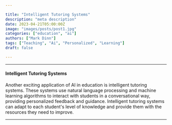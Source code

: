 ```yaml
---

title: "Intelligent Tutoring Systems"
description: "meta description"
date: 2023-04-21T05:00:00Z
image: "images/posts/post1.jpg"
categories: ["education", "ai"]
authors: ["Mark Dinn"]
tags: ["Teaching", "Ai", "Personalized", "Learning"]
draft: false

---
```


---

#### Intelligent Tutoring Systems

Another exciting application of AI in education is intelligent tutoring systems. These systems use natural language processing and machine learning algorithms to interact with students in a conversational way, providing personalized feedback and guidance. Intelligent tutoring systems can adapt to each student's level of knowledge and provide them with the resources they need to improve.



---

